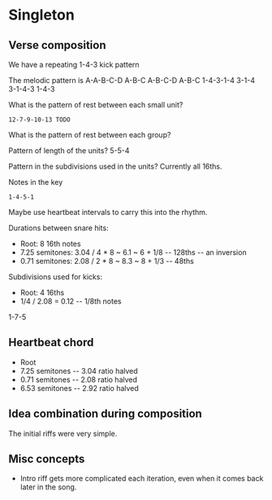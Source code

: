 # Singleton

## Verse composition

We have a repeating 1-4-3 kick pattern

The melodic pattern is A-A-B-C-D A-B-C A-B-C-D A-B-C
                       1-4-3-1-4 3-1-4 3-1-4-3 1-4-3

What is the pattern of rest between each small unit?

    12-7-9-10-13 TODO

What is the pattern of rest between each group?

Pattern of length of the units? 5-5-4

Pattern in the subdivisions used in the units? Currently all 16ths.

Notes in the key

    1-4-5-1

Maybe use heartbeat intervals to carry this into the rhythm.

Durations between snare hits:

* Root: 8 16th notes
* 7.25 semitones: 3.04 / 4 * 8 ~ 6.1 ~ 6 + 1/8 -- 128ths -- an inversion
* 0.71 semitones: 2.08 / 2 * 8 ~ 8.3 ~ 8 + 1/3 -- 48ths

Subdivisions used for kicks:

* Root: 4 16ths
* 1/4 / 2.08 = 0.12 -- 1/8th notes

1-7-5

## Heartbeat chord

* Root
* 7.25 semitones -- 3.04 ratio halved
* 0.71 semitones -- 2.08 ratio halved
* 6.53 semitones -- 2.92 ratio halved


## Idea combination during composition

The initial riffs were very simple.


## Misc concepts

* Intro riff gets more complicated each iteration, even when it comes back
  later in the song.
